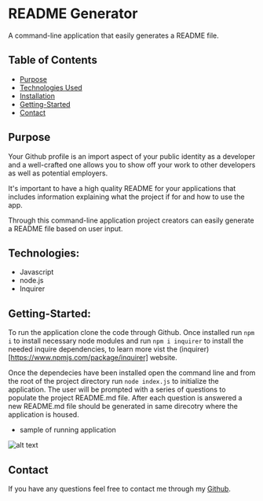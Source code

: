 # README Generator
A command-line application that easily generates a README file. 

## Table of Contents
- [Purpose](#Purpose)
- [Technologies Used](#Technologies)
- [Installation](#Installation)
- [Getting-Started](#Getting-Started)
- [Contact](#Contact)

## Purpose
Your Github profile is an import aspect of your public identity as a developer and a well-crafted one allows you to show off your work to other developers as well as potential employers.  

It's important to have a high quality README for your applications that includes information explaining what the project if for and how to use the app. 

Through this command-line application project creators can easily generate a README file based on user input.

## Technologies:
- Javascript
- node.js
- Inquirer

## Getting-Started: 
To run the application clone the code through Github. Once installed run `npm i` to install necessary node modules and run `npm i inquirer` to install the needed inquire dependencies, to learn more vist the (inquirer)[https://www.npmjs.com/package/inquirer] website. 

Once the dependecies have been installed open the command line and from the root of the project directory run `node index.js` to initialize the application. The user will be prompted with a series of questions to populate the project README.md file. After each question is answered a new README.md file should be generated in same direcotry where the application is housed.

- sample of running application

![alt text](utils/images/readme.gif)

## Contact
If you have any questions feel free to contact me through my [Github](https://github.com/Araceli4690).
  

